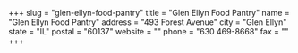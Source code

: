 +++
slug = "glen-ellyn-food-pantry"
title = "Glen Ellyn Food Pantry"
name = "Glen Ellyn Food Pantry"
address = "493 Forest Avenue"
city = "Glen Ellyn"
state = "IL"
postal = "60137"
website = ""
phone = "630 469-8668"
fax = ""
+++
